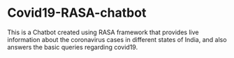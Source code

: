 # Covid19-RASA-chatbot
This is a Chatbot created using RASA framework that provides live information about the coronavirus cases in different states of India, and also answers the basic queries regarding covid19. 
